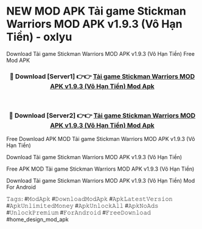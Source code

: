 # NEW MOD APK Tải game Stickman Warriors MOD APK v1.9.3 (Vô Hạn Tiền) - oxlyu
Download Tải game Stickman Warriors MOD APK v1.9.3 (Vô Hạn Tiền) Free Mod APK

<div align="center">
<h3>🔴 Download [Server1] 👉👉 <a href="https://apk-comot.site?title=Tải_game_Stickman_Warriors_MOD_APK_v1.9.3_(Vô_Hạn_Tiền)">Tải game Stickman Warriors MOD APK v1.9.3 (Vô Hạn Tiền) Mod Apk</a></h3><br>

<h3>🔴 Download [Server2] 👉👉 <a href="https://apk-comot.site?title=Tải_game_Stickman_Warriors_MOD_APK_v1.9.3_(Vô_Hạn_Tiền)">Tải game Stickman Warriors MOD APK v1.9.3 (Vô Hạn Tiền) Mod Apk</a></h3>
</div>


Free Download APK MOD Tải game Stickman Warriors MOD APK v1.9.3 (Vô Hạn Tiền)

Download Tải game Stickman Warriors MOD APK v1.9.3 (Vô Hạn Tiền) 

Free APK MOD Tải game Stickman Warriors MOD APK v1.9.3 (Vô Hạn Tiền) 

Download Tải game Stickman Warriors MOD APK v1.9.3 (Vô Hạn Tiền) Mod For Android

𝚃𝚊𝚐𝚜: #𝙼𝚘𝚍𝙰𝚙𝚔 #𝙳𝚘𝚠𝚗𝚕𝚘𝚊𝚍𝙼𝚘𝚍𝙰𝚙𝚔 #𝙰𝚙𝚔𝙻𝚊𝚝𝚎𝚜𝚝𝚅𝚎𝚛𝚜𝚒𝚘𝚗 #𝙰𝚙𝚔𝚄𝚗𝚕𝚒𝚖𝚒𝚝𝚎𝚍𝙼𝚘𝚗𝚎𝚢 #𝙰𝚙𝚔𝚄𝚗𝚕𝚘𝚌𝚔𝙰𝚕𝚕 #𝙰𝚙𝚔𝙽𝚘𝙰𝚍𝚜 #𝚄𝚗𝚕𝚘𝚌𝚔𝙿𝚛𝚎𝚖𝚒𝚞𝚖 #𝙵𝚘𝚛𝙰𝚗𝚍𝚛𝚘𝚒𝚍 #𝙵𝚛𝚎𝚎𝙳𝚘𝚠𝚗𝚕𝚘𝚊𝚍 #home_design_mod_apk